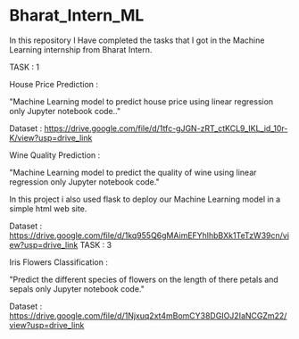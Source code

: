 # Bharat_Intern_ML
In this repository I Have completed the tasks that I got in the Machine Learning internship from Bharat Intern.

TASK : 1

House Price Prediction :

"Machine Learning model to predict house price using linear regression only Jupyter notebook code.."

Dataset : https://drive.google.com/file/d/1tfc-gJGN-zRT_ctKCL9_IKL_id_10r-K/view?usp=drive_link

Wine Quality Prediction :

"Machine Learning model to predict the quality of wine using linear regression only Jupyter notebook code."

In this project i also used flask to deploy our Machine Learning model in a simple html web site.

Dataset : https://drive.google.com/file/d/1kq955Q6gMAimEFYhlhbBXk1TeTzW39cn/view?usp=drive_link
TASK : 3

Iris Flowers Classification :

"Predict the different species of flowers on the length of there petals and sepals only Jupyter notebook code."

Dataset : https://drive.google.com/file/d/1Njxuq2xt4mBomCY38DGIOJ2IaNCGZm22/view?usp=drive_link
